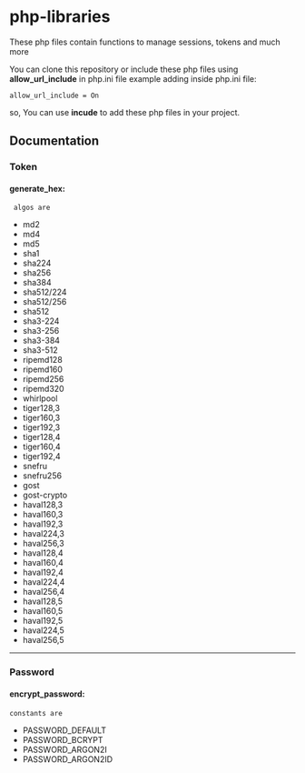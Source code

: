 # php-libraries
These php files contain functions to manage sessions, tokens and much more

You can clone this repository or include these php files using <strong>allow_url_include</strong> in php.ini file
example adding inside php.ini file:
```
allow_url_include = On
```
so, You can use <strong>incude</strong> to add these php files in your project.

## Documentation
### Token
#### generate_hex:
	 algos are
<ul>
    <li>md2</li>
    <li>md4</li>
    <li>md5</li>
    <li>sha1</li>
    <li>sha224</li>
    <li>sha256</li>
    <li>sha384</li>
    <li>sha512/224</li>
    <li>sha512/256</li>
    <li>sha512</li>
    <li>sha3-224</li>
    <li>sha3-256</li>
    <li>sha3-384</li>
    <li>sha3-512</li>
    <li>ripemd128</li>
    <li>ripemd160</li>
    <li>ripemd256</li>
    <li>ripemd320</li>
    <li>whirlpool</li>
    <li>tiger128,3</li>
    <li>tiger160,3</li>
    <li>tiger192,3</li>
    <li>tiger128,4</li>
    <li>tiger160,4</li>
    <li>tiger192,4</li>
    <li>snefru</li>
    <li>snefru256</li>
    <li>gost</li>
    <li>gost-crypto</li>
    <li>haval128,3</li>
    <li>haval160,3</li>
    <li>haval192,3</li>
    <li>haval224,3</li>
    <li>haval256,3</li>
    <li>haval128,4</li>
    <li>haval160,4</li>
    <li>haval192,4</li>
    <li>haval224,4</li>
    <li>haval256,4</li>
    <li>haval128,5</li>
    <li>haval160,5</li>
    <li>haval192,5</li>
    <li>haval224,5</li>
    <li>haval256,5</li>
</ul>
<hr />

### Password
#### encrypt_password:
	constants are
<ul>
<li>PASSWORD_DEFAULT</li>
<li>PASSWORD_BCRYPT</li>
<li>PASSWORD_ARGON2I</li>
<li>PASSWORD_ARGON2ID</li>
</ul>
